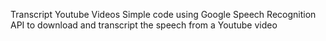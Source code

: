 Transcript Youtube Videos Simple code using Google Speech Recognition API to download and transcript the speech from a Youtube video
